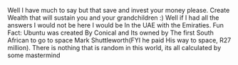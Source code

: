 Well I have much to say but that save and invest your money please.
Create Wealth that will sustain you and your grandchildren :)
Well if I had all the answers I would not be here I would be In the UAE with the Emiraties.
Fun Fact: Ubuntu was created By Conical and Its owned by The first South African to go to space Mark Shuttleworth(FYI he paid His way to space, R27 million).
There is nothing that is random in this world, its all calculated by some mastermind
